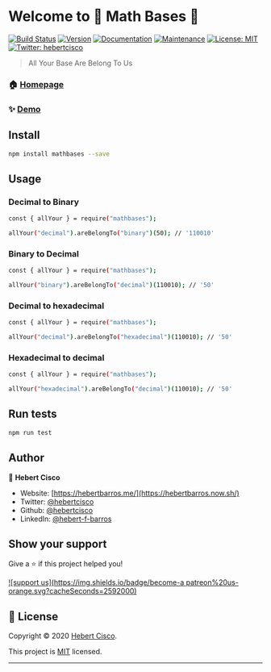 # Welcome to 🔢 Math Bases 👋

[![Build Status](https://travis-ci.org/hebertcisco/mathbases.svg?branch=master)](https://travis-ci.org/hebertcisco/mathbases)
[![Version](https://img.shields.io/npm/v/mathbases.svg)](https://www.npmjs.com/package/mathbases)
[![Documentation](https://img.shields.io/badge/documentation-yes-brightgreen.svg)](https://github.com/hebertcisco/mathbases#readme)
[![Maintenance](https://img.shields.io/badge/Maintained%3F-yes-green.svg)](https://github.com/hebertcisco/mathbases/graphs/commit-activity)
[![License: MIT](https://img.shields.io/github/license/hebertcisco/mathbases)](https://github.com/hebertcisco/mathbases/blob/master/LICENSE)
[![Twitter: hebertcisco](https://img.shields.io/twitter/follow/hebertcisco.svg?style=social)](https://twitter.com/hebertcisco)

> All Your Base Are Belong To Us

### 🏠 [Homepage](https://www.npmjs.com/package/mathbases)

### ✨ [Demo](https://konvertilo.vercel.app)

## Install

```sh
npm install mathbases --save
```

## Usage

### Decimal to Binary

```sh
const { allYour } = require("mathbases");

allYour("decimal").areBelongTo("binary")(50); // '110010'
```

### Binary to Decimal

```sh
const { allYour } = require("mathbases");

allYour("binary").areBelongTo("decimal")(110010); // '50'
```

### Decimal to hexadecimal

```sh
const { allYour } = require("mathbases");

allYour("decimal").areBelongTo("hexadecimal")(110010); // '50'
```

### Hexadecimal to decimal

```sh
const { allYour } = require("mathbases");

allYour("hexadecimal").areBelongTo("decimal")(110010); // '50'
```

## Run tests

```sh
npm run test
```

## Author

👤 **Hebert Cisco**

- Website: [https://hebertbarros.me/](https://hebertbarros.now.sh/)
- Twitter: [@hebertcisco](https://twitter.com/hebertcisco)
- Github: [@hebertcisco](https://github.com/hebertcisco)
- LinkedIn: [@hebert-f-barros](https://linkedin.com/in/hebert-f-barros)

## Show your support

Give a ⭐️ if this project helped you!

[![support us](https://img.shields.io/badge/become-a patreon%20us-orange.svg?cacheSeconds=2592000)](https://www.patreon.com/hebertfbarros)

## 📝 License

Copyright © 2020 [Hebert Cisco](https://github.com/hebertcisco).

This project is [MIT](https://github.com/hebertcisco/mathbases/blob/master/LICENSE) licensed.

---
